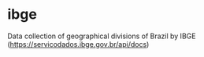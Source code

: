 # ibge
Data collection of geographical divisions of Brazil by IBGE (https://servicodados.ibge.gov.br/api/docs)

